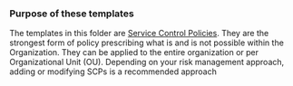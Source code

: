 ### Purpose of these templates
The templates in this folder are [Service Control Policies](https://docs.aws.amazon.com/organizations/latest/userguide/orgs_manage_policies_scps.html). They are the strongest form of policy prescribing what is and is not possible within the Organization. They can be applied to the entire organization or per Organizational Unit (OU). Depending on your risk management approach, adding or modifying SCPs is a recommended approach
